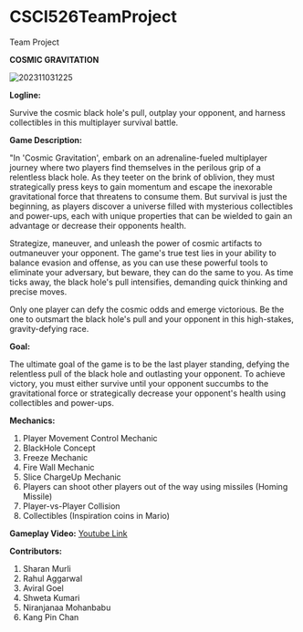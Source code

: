 # CSCI526TeamProject
 Team Project

**COSMIC GRAVITATION**


![202311031225](https://github.com/aviralgoel/CSCI526TeamProject/assets/45029621/708fab7c-aa1f-4150-b13f-3f876addc415)


**Logline:** 

Survive the cosmic black hole's pull, outplay your opponent, and harness collectibles in this multiplayer survival battle.

**Game Description:**

"In 'Cosmic Gravitation', embark on an adrenaline-fueled multiplayer journey where two players find themselves in the perilous grip of a relentless black hole. As they teeter on the brink of oblivion, they must strategically press keys to gain momentum and escape the inexorable gravitational force that threatens to consume them. But survival is just the beginning, as players discover a universe filled with mysterious collectibles and power-ups, each with unique properties that can be wielded to gain an advantage or decrease their opponents health. 

Strategize, maneuver, and unleash the power of cosmic artifacts to outmaneuver your opponent. The game's true test lies in your ability to balance evasion and offense, as you can use these powerful tools to eliminate your adversary, but beware, they can do the same to you. As time ticks away, the black hole's pull intensifies, demanding quick thinking and precise moves. 

Only one player can defy the cosmic odds and emerge victorious. Be the one to outsmart the black hole's pull and your opponent in this high-stakes, gravity-defying race.

**Goal:** 

The ultimate goal of the game is to be the last player standing, defying the relentless pull of the black hole and outlasting your opponent. To achieve victory, you must either survive until your opponent succumbs to the gravitational force or strategically decrease your opponent's health using collectibles and power-ups.


**Mechanics:**
1. Player Movement Control Mechanic
2. BlackHole Concept
3. Freeze Mechanic
4. Fire Wall Mechanic
5. Slice ChargeUp Mechanic
6. Players can shoot other players out of the way using missiles (Homing Missile)
7. Player-vs-Player Collision
8. Collectibles (Inspiration coins in Mario)

**Gameplay Video:** <a href="https://www.youtube.com/watch?v=JWWFG6_QJYk" target="_blank">Youtube Link</a>

**Contributors:**
1. Sharan Murli
2. Rahul Aggarwal
3. Aviral Goel
4. Shweta Kumari
5. Niranjanaa Mohanbabu
6. Kang Pin Chan
